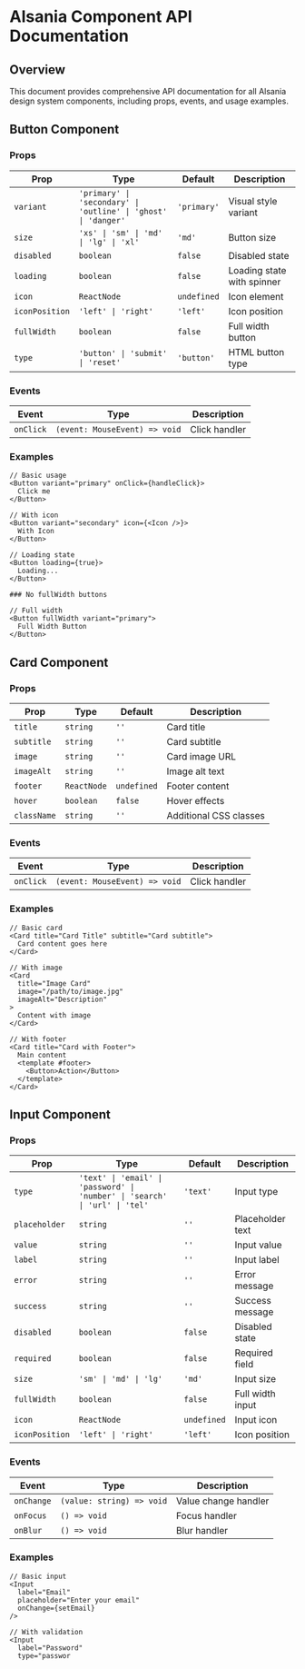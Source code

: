 # Alsania Component API Documentation

## Overview

This document provides comprehensive API documentation for all Alsania design system components, including props, events, and usage examples.

## Button Component

### Props

| Prop | Type | Default | Description |
|------|------|---------|-------------|
| `variant` | `'primary' \| 'secondary' \| 'outline' \| 'ghost' \| 'danger'` | `'primary'` | Visual style variant |
| `size` | `'xs' \| 'sm' \| 'md' \| 'lg' \| 'xl'` | `'md'` | Button size |
| `disabled` | `boolean` | `false` | Disabled state |
| `loading` | `boolean` | `false` | Loading state with spinner |
| `icon` | `ReactNode` | `undefined` | Icon element |
| `iconPosition` | `'left' \| 'right'` | `'left'` | Icon position |
| `fullWidth` | `boolean` | `false` | Full width button |        ### No fullWidth buttons
| `type` | `'button' \| 'submit' \| 'reset'` | `'button'` | HTML button type |

### Events

| Event | Type | Description |
|-------|------|-------------|
| `onClick` | `(event: MouseEvent) => void` | Click handler |

### Examples

```tsx
// Basic usage
<Button variant="primary" onClick={handleClick}>
  Click me
</Button>

// With icon
<Button variant="secondary" icon={<Icon />}>
  With Icon
</Button>

// Loading state
<Button loading={true}>
  Loading...
</Button>

### No fullWidth buttons

// Full width
<Button fullWidth variant="primary">
  Full Width Button
</Button>
```

## Card Component

### Props

| Prop | Type | Default | Description |
|------|------|---------|-------------|
| `title` | `string` | `''` | Card title |
| `subtitle` | `string` | `''` | Card subtitle |
| `image` | `string` | `''` | Card image URL |
| `imageAlt` | `string` | `''` | Image alt text |
| `footer` | `ReactNode` | `undefined` | Footer content |
| `hover` | `boolean` | `false` | Hover effects |
| `className` | `string` | `''` | Additional CSS classes |

### Events

| Event | Type | Description |
|-------|------|-------------|
| `onClick` | `(event: MouseEvent) => void` | Click handler |

### Examples

```tsx
// Basic card
<Card title="Card Title" subtitle="Card subtitle">
  Card content goes here
</Card>

// With image
<Card
  title="Image Card"
  image="/path/to/image.jpg"
  imageAlt="Description"
>
  Content with image
</Card>

// With footer
<Card title="Card with Footer">
  Main content
  <template #footer>
    <Button>Action</Button>
  </template>
</Card>
```

## Input Component

### Props

| Prop | Type | Default | Description |
|------|------|---------|-------------|
| `type` | `'text' \| 'email' \| 'password' \| 'number' \| 'search' \| 'url' \| 'tel'` | `'text'` | Input type |
| `placeholder` | `string` | `''` | Placeholder text |
| `value` | `string` | `''` | Input value |
| `label` | `string` | `''` | Input label |
| `error` | `string` | `''` | Error message |
| `success` | `string` | `''` | Success message |
| `disabled` | `boolean` | `false` | Disabled state |
| `required` | `boolean` | `false` | Required field |
| `size` | `'sm' \| 'md' \| 'lg'` | `'md'` | Input size |
| `fullWidth` | `boolean` | `false` | Full width input |
| `icon` | `ReactNode` | `undefined` | Input icon |
| `iconPosition` | `'left' \| 'right'` | `'left'` | Icon position |

### Events

| Event | Type | Description |
|-------|------|-------------|
| `onChange` | `(value: string) => void` | Value change handler |
| `onFocus` | `() => void` | Focus handler |
| `onBlur` | `() => void` | Blur handler |

### Examples

```tsx
// Basic input
<Input
  label="Email"
  placeholder="Enter your email"
  onChange={setEmail}
/>

// With validation
<Input
  label="Password"
  type="passwor
